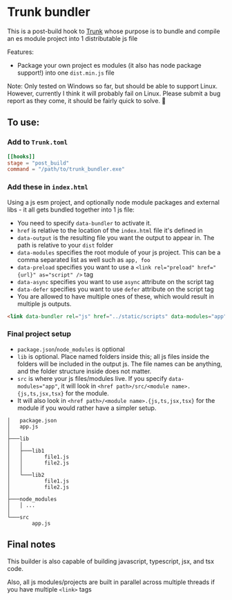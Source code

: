 # Trunk bundler

This is a post-build hook to [Trunk](https://github.com/thedodd/trunk/) whose purpose is to bundle and compile an es module project into 1 distributable js file

Features:
- Package your own project es modules (it also has node package support!) into one `dist.min.js` file

Note: Only tested on Windows so far, but should be able to support Linux. However, currently I think it will probably fail on Linux. Please submit a bug report as they come, it should be fairly quick to solve. 🙂

## To use:
### Add to `Trunk.toml`
```toml
[[hooks]]
stage = "post_build"
command = "/path/to/trunk_bundler.exe"
```

### Add these in `index.html`
Using a js esm project, and optionally node module packages and external libs - it all gets bundled together into 1 js file:
- You need to specify `data-bundler` to activate it.
- `href` is relative to the location of the `index.html` file it's defined in
- `data-output` is the resulting file you want the output to appear in. The path is relative to your `dist` folder
- `data-modules` specifies the root module of your js project. This can be a comma separated list as well such as `app, foo`
- `data-preload` specifies you want to use a `<link rel="preload" href="{url}" as="script" />` tag
- `data-async` specifies you want to use `async` attribute on the script tag
- `data-defer` specifies you want to use `defer` attribute on the script tag
- You are allowed to have multiple ones of these, which would result in multiple js outputs.
```html
<link data-bundler rel="js" href="../static/scripts" data-modules="app" data-output="static/dist.min.js" />
```

### Final project setup
- `package.json`/`node_modules` is optional
- `lib` is optional. Place named folders inside this; all js files inside the folders will be included in the output js. The file names can be anything, and the folder structure inside does not matter.
- `src` is where your js files/modules live. If you specify `data-modules="app"`, it will look in `<href path>/src/<module name>.{js,ts,jsx,tsx}` for the module.
- It will also look in `<href path>/<module name>.{js,ts,jsx,tsx}` for the module if you would rather have a simpler setup.
```
│   package.json
│   app.js
│
├───lib
│   │
│   ├───lib1
│   │       file1.js
│   │       file2.js
│   │
│   └───lib2
│           file1.js
│           file2.js
│
├───node_modules
│   │ ...
│
└───src
        app.js
```

## Final notes
This builder is also capable of building javascript, typescript, jsx, and tsx code.

Also, all js modules/projects are built in parallel across multiple threads if you have multiple `<link>` tags
